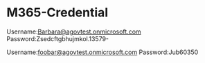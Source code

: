 # M365-Credential
Username:Barbara@agovtest.onmicrosoft.com
Password:Zsedcftgbhujmkol.13579-

Username:foobar@agovtest.onmicrosoft.com
Password:Jub60350

